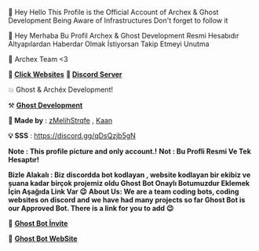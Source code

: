 👋 Hey Hello This Profile is the Official Account of Archex & Ghost Development Being Aware of Infrastructures Don't forget to follow it

👋 Hey Merhaba Bu Profil Archex & Ghost Development Resmi Hesabıdır Altyapılardan Haberdar Olmak İstiyorsan Takip Etmeyi Unutma 

🔧 Archex Team <3

**📣 [Click Websites](http://www.ghost-bot.gq)**
**📣 [Discord Server](https://discord.gg/qDsQzjb5gN)**

💥 Ghost & Archéx Development!

⚒️ [**Ghost Development**](https://discord.gg/KMJCshWX4D)

**:wrench: Made by** : [zMelihStrqfe](https://youtube.com/c/zmelihstrqfe) ,
         [Kaan](https://www.youtube.com/c/Kaanxd)  
             
 **:bulb: SSS** : https://discord.gg/qDsQzjb5gN 
 
**Note : This profile picture and only account.!**
**Not : Bu Profli Resmi Ve Tek Hesaptır!**

**Bizle Alakalı : Biz discordda bot kodlayan , website kodlayan bir ekibiz ve şuana kadar birçok projemiz oldu Ghost Bot Onaylı Botumuzdur Eklemek İçin Aşağıda Link Var 😉**
**About Us: We are a team coding bots, coding websites on discord and we have had many projects so far Ghost Bot is our Approved Bot. There is a link for you to add 😉**

👻 **[Ghost Bot İnvite](https://discord.com/oauth2/authorize?client_id=797803769801736192&scope=bot&permissions=8)**


👻 **[Ghost Bot WebSite](http://www.ghost-bot.gq)**
